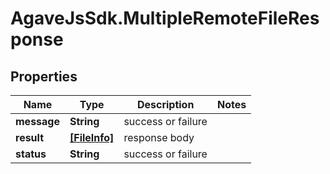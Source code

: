 # AgaveJsSdk.MultipleRemoteFileResponse

## Properties
Name | Type | Description | Notes
------------ | ------------- | ------------- | -------------
**message** | **String** | success or failure | 
**result** | [**[FileInfo]**](FileInfo.md) | response body | 
**status** | **String** | success or failure | 


